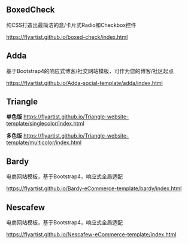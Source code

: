 ## BoxedCheck

纯CSS打造出最简洁的盒/卡片式Radio和Checkbox控件

<https://flyartist.github.io/boxed-check/index.html>

## Adda

基于Bootstrap4的响应式博客/社交网站模板，可作为您的博客/社区起点

<https://flyartist.github.io/Adda-social-template/adda/index.html>

## Triangle


**单色版** <https://flyartist.github.io/Triangle-website-template/singlecolor/index.html>

**多色版** <https://flyartist.github.io/Triangle-website-template/multicolor/index.html>

## Bardy

电商网站模板，基于Bootstrap4，响应式全局适配

<https://flyartist.github.io/Bardy-eCommerce-template/bardy/index.html>

## Nescafew

电商网站模板，基于Bootstrap4，响应式全局适配

<https://flyartist.github.io/Nescafew-eCommerce-template/index.html>

